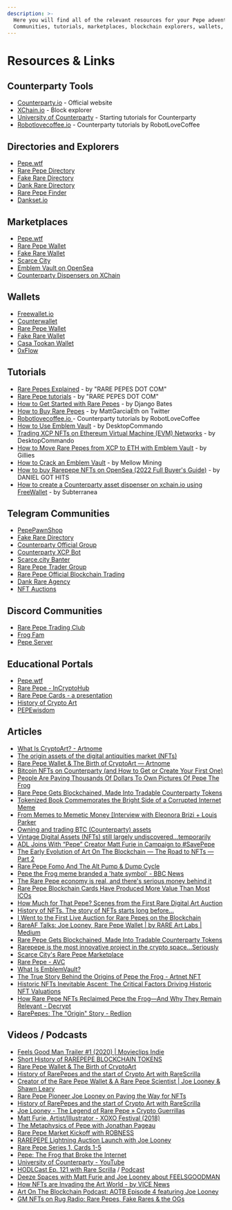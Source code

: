 ```yaml
---
description: >-
  Here you will find all of the relevant resources for your Pepe adventure.
  Communities, tutorials, marketplaces, blockchain explorers, wallets, etc...
---
```


# Resources & Links

## Counterparty Tools

* [Counterparty.io](http://www.counterparty.io) - Official website
* [XChain.io](http://www.xchain.io) - Block explorer
* [University of Counterparty](https://www.youtube.com/channel/UCoNpaXRjlY9iOBEbtPRFnnQ/videos) - Starting tutorials for Counterparty
* [Robotlovecoffee.io](https://robotlovecoffee.io/) - Counterparty tutorials by RobotLoveCoffee&#x20;

## Directories and Explorers

* [Pepe.wtf](https://pepe.wtf/)
* [Rare Pepe Directory](http://rarepepedirectory.com/)
* [Fake Rare Directory](https://fakeraredirectory.com/)
* [Dank Rare Directory](https://www.dankdirectory.io/)
* [Rare Pepe Finder](https://rarepepefinder.com/)
* [Dankset.io](https://dankset.io/)

## Marketplaces

* [Pepe.wtf](https://pepe.wtf/)
* [Rare Pepe Wallet](https://rarepepewallet.com/)
* [Fake Rare Wallet](https://fakerarewallet.com/)
* [Scarce City](https://scarce.city/)
* [Emblem Vault on OpenSea](https://opensea.io/collection/emblem-vault)
* [Counterparty Dispensers on XChain](https://xchain.io/dispensers)

## Wallets

* [Freewallet.io](http://freewallet.io/)
* [Counterwallet](https://counterwallet.io/)
* [Rare Pepe Wallet](https://rarepepewallet.com/)
* [Fake Rare Wallet](https://fakerarewallet.com/)
* [Casa Tookan Wallet](https://crystalsuite.com/casa-tookan-wallet/)
* [0xFlow](https://hexflow.io/)

## Tutorials

* [Rare Pepes Explained](https://www.youtube.com/watch?v=YkqZhhGPkIo\&list=PL\_XhCPNEKfhrSe0b7MRCGOTHwmfKpPOn7) - by "RARE PEPES DOT COM"
* [Rare Pepe tutorials](https://www.youtube.com/watch?v=A3y2MiAf4\_Q\&list=PL\_XhCPNEKfhowYq0qpbo3\_nKb54K3EnPc) - by "RARE PEPES DOT COM"
* [How to Get Started with Rare Pepes](http://rarepepenews.com/how-to-get-rare-pepes/) - by Django Bates
* [How to Buy Rare Pepes](https://twitter.com/MattGarciaEth/status/1432725838085165072?s=20) - by MattGarciaEth on Twitter
* [Robotlovecoffee.io ](https://robotlovecoffee.io/)- Counterparty tutorials by RobotLoveCoffee
* [How to Use Emblem Vault](https://desktopcommando.medium.com/how-to-use-emblemvault-14ba241ca42a) - by DesktopCommando
* [Trading XCP NFTs on Ethereum Virtual Machine (EVM) Networks](https://desktopcommando.medium.com/trading-xcp-nfts-on-ethereum-matic-networks-87a89101fd58) - by DesktopCommando
* [How to Move Rare Pepes from XCP to ETH with Emblem Vault](https://www.youtube.com/watch?v=S4gNPzLunjA\&ab\_channel=NFTgames) - by Gillies
* [How to Crack an Emblem Vault](https://www.youtube.com/watch?v=y-VEZR8e2Ro\&ab\_channel=MELLOWMINING) - by Mellow Mining
* [How to buy Rarepepe NFTs on OpenSea (2022 Full Buyer's Guide)](https://www.youtube.com/watch?v=in8dHrKRrlo\&ab\_channel=DANIELGOTHITS) - by DANIEL GOT HITS
* [How to create a Counterparty asset dispenser on xchain.io using FreeWallet](https://subterranean.medium.com/how-to-create-a-counterparty-asset-dispenser-on-xchain-io-using-freewallet-70ebe5b3e62f) - by Subterranea

## Telegram Communities

* [PepePawnShop](https://t.me/PepePawnShop)
* [Fake Rare Directory](https://t.me/OFFICIALFAKERARES)
* [Counterparty Official Group](http://www.t.me/counterparty\_XCP)
* [Counterparty XCP Bot](https://t.me/xcpchan)
* [Scarce.city Banter](https://t.me/scarce\_city)
* [Rare Pepe Trader Group](https://t.me/RarePepeTraderGroup)
* [Rare Pepe Official Blockchain Trading](https://t.me/joinchat/QJdrG2ehHAfk5lKw)
* [Dank Rare Agency](https://t.me/+75CGitiCBNszZThh)
* [NFT Auctions](https://t.me/nftauctions)

## Discord Communities

* [Rare Pepe Trading Club](https://discord.gg/Kx9DnNFtyW)
* [Frog Fam](https://discord.gg/2w73cqyP)
* [Pepe Server](https://discord.gg/pepe)

## Educational Portals

* [Pepe.wtf](https://pepe.wtf/)
* [Rare Pepe - InCryptoHub](https://incryptohub.com/nft-archaeology/rare-pepe/)
* [Rare Pepe Cards - a presentation](https://app.pitch.com/app/public/player/d6eb5ef4-1084-418f-8760-1595dbaeea99/ce288781-ca92-4c95-adad-540d59db5d52)
* [History of Crypto Art](https://ostachowski.com/about/what-is-crypto-art-or-nft-art/history-of-crypto-art/)
* [PEPEwisdom](https://pepewisdom.com/)

## Articles

* [What Is CryptoArt? - Artnome](https://www.artnome.com/news/2018/1/14/what-is-cryptoart)
* [The origin assets of the digital antiquities market (NFTs)](https://whiterabbit1111.medium.com/the-origin-digital-antiquities-market-nfts-1ea9b69c03f9)
* [Rare Pepe Wallet & The Birth of CryptoArt — Artnome](https://www.artnome.com/news/2018/1/23/rare-pepe-wallet-the-birth-of-cryptoart)
* [Bitcoin NFTs on Counterparty (and How to Get or Create Your First One)](https://bitcoin-takeover.com/bitcoin-nfts-on-counterparty-and-how-to-get-or-create-your-first-one/)
* [People Are Paying Thousands Of Dollars To Own Pictures Of Pepe The Frog](https://fivethirtyeight.com/features/pepe-the-frog-symbolism-cryptoart-blockchain/)
* [Rare Pepe Gets Blockchained, Made Into Tradable Counterparty Tokens](https://news.bitcoin.com/rare-pepe-assets-get-blockchained/)
* [Tokenized Book Commemorates the Bright Side of a Corrupted Internet Meme](https://medium.com/the-hunt-ny/this-tokenized-book-commemorates-the-bright-side-of-a-corrupted-internet-meme-f935a357fbd1)
* [From Memes to Memetic Money \[Interview with Eleonora Brizi + Louis Parker](https://steemit.com/art/@creativecrypto/frommemestomemeticmoneyinterviewwitheleonorabrizilouisparkeroftherarestbook-2wqhpf4a1t)
* [Owning and trading BTC (Counterparty) assets](https://whiterabbit1111.medium.com/owning-and-trading-btc-counterparty-assests-b17bb0a75a8b)
* [Vintage Digital Assets (NFTs) still largely undiscovered…temporarily](https://medium.com/@whiterabbit1111/vintage-digital-assets-nfts-still-largely-undiscovered-temporarily-ca94fcec0557)
* [ADL Joins With “Pepe” Creator Matt Furie in Campaign to #SavePepe](https://www.adl.org/news/press-releases/adl-joins-with-pepe-creator-matt-furie-in-social-media-campaign-to-savepepe#.WAkCn\_krLcs)
* [The Early Evolution of Art On The Blockchain — The Road to NFTs — Part 2](https://medium.com/kaleidoscope-xcp/the-early-evolution-of-art-on-the-blockchain-the-road-to-nfts-part-2-8233437668d4)
* [Rare Pepe Fomo And The Alt Pump & Dump Cycle](http://shitco.in/2016/10/09/rare-pepe-fomo-and-the-alt-pump-dump-cycle/)
* [Pepe the Frog meme branded a 'hate symbol' - BBC News](https://www.bbc.com/news/world-us-canada-37493165)
* [The Rare Pepe economy is real, and there's serious money behind it](https://www.dailydot.com/unclick/rare-pepe-frog-meme-economy/)
* [Rare Pepe Blockchain Cards Have Produced More Value Than Most ICOs](https://thebitcoinnews.com/rare-pepe-blockchain-cards-have-produced-more-value-than-most-icos/)
* [How Much for That Pepe? Scenes from the First Rare Digital Art Auction](https://www.theparisreview.org/blog/2018/01/23/much-pepe-scenes-first-rare-digital-art-auction/)
* [History of NFTs. The story of NFTs starts long before…](https://medium.com/ownest/history-of-nfts-faf7b772804c)
* [I Went to the First Live Auction for Rare Pepes on the Blockchain](https://www.vice.com/en/article/ev57p4/i-went-to-the-first-live-auction-for-rare-pepes-on-the-blockchain)
* [RareAF Talks: Joe Looney, Rare Pepe Wallet | by RARE Art Labs | Medium](https://medium.com/@rareartlabs/rareaf-talks-joe-looney-rare-pepe-wallet-db309924c72b)
* [Rare Pepe Gets Blockchained, Made Into Tradable Counterparty Tokens](https://news.bitcoin.com/rare-pepe-assets-get-blockchained/)
* [Rarepepe is the most innovative project in the crypto space…Seriously](https://medium.com/@coin\_and\_peace/rarepepe-is-the-most-innovative-project-in-the-crypto-space-seriously-6d6b74749687)
* [Scarce City's Rare Pepe Marketplace](https://scarce.city/blog/rare-pepe-market)
* [Rare Pepe - AVC](https://avc.com/2017/05/rare-pepe/)
* [What Is EmblemVault?](https://desktopcommando.medium.com/what-is-emblemvault-14aaaff92a20)
* [The True Story Behind the Origins of Pepe the Frog - Artnet NFT](https://news.artnet.com/buyers-guide/pepe-art-angle-transcript-2077584)
* [Historic NFTs Inevitable Ascent: The Critical Factors Driving Historic NFT Valuations](https://www.startwithnfts.com/posts/historic-nfts-inevitable-ascent-the-critical-factors-driving-historic-nft)
* [How Rare Pepe NFTs Reclaimed Pepe the Frog—And Why They Remain Relevant - Decrypt](https://decrypt.co/95528/how-rare-pepe-nfts-reclaimed-pepe-the-frog-and-why-they-remain-relevant)
* [RarePepes: The "Origin" Story - Redlion](https://www.redlion.news/article/rarepepes-the-origin-story)

## Videos / Podcasts

* [Feels Good Man Trailer #1 (2020) | Movieclips Indie](https://www.youtube.com/watch?v=ZEiqZWw5vYs)
* [Short History of RAREPEPE BLOCKCHAIN TOKENS](https://www.youtube.com/watch?v=9n3JqJSLIpc)
* [Rare Pepe Wallet & The Birth of CryptoArt](https://www.youtube.com/watch?v=0MBEW2NxNJ4\&ab\_channel=DigitallyRare)
* [History of RarePepes and the start of Crypto Art with RareScrilla](https://www.youtube.com/watch?v=4pRF6OpzQaU)
* [Creator of the Rare Pepe Wallet & A Rare Pepe Scientist | Joe Looney & Shawn Leary](https://www.youtube.com/watch?v=A1y4CDOtvos\&t=1635s)
* [Rare Pepe Pioneer Joe Looney on Paving the Way for NFTs](https://www.youtube.com/watch?v=mN9JbKj5rqs)
* [History of RarePepes and the start of Crypto Art with RareScrilla](https://www.youtube.com/watch?v=4pRF6OpzQaU)
* [Joe Looney - The Legend of Rare Pepe » Crypto Guerrillas](https://cryptoguerrillas.com/joe-looney-the-legend-of-rare-pepe/)
* [Matt Furie, Artist/Illustrator - XOXO Festival (2018)](https://www.youtube.com/watch?v=lC0YQbLWjIM\&ab\_channel=XOXOFestival)
* [The Metaphysics of Pepe with Jonathan Pageau](https://www.youtube.com/watch?v=Ixc9i1G7eew\&ab\_channel=JordanBPeterson)
* [Rare Pepe Market Kickoff with ROBNESS](https://www.youtube.com/watch?v=TieICGaIp4I)
* [RAREPEPE Lightning Auction Launch with Joe Looney](https://www.youtube.com/watch?v=Fm5ABI0Dl2o)
* [Rare Pepe Series 1, Cards 1-5](https://www.youtube.com/watch?v=rfmu5xeuyWs)
* [Pepe: The Frog that Broke the Internet](https://www.youtube.com/watch?v=lyEQCYnYbyU\&ab\_channel=ReflexCinema)
* [University of Counterparty - YouTube](https://www.youtube.com/channel/UCoNpaXRjlY9iOBEbtPRFnnQ/videos)
* [HODLCast Ep. 121 with Rare Scrilla](https://www.youtube.com/watch?v=webCJ9XOPfI\&ab\_channel=SashaHodder) / [Podcast](https://open.spotify.com/episode/6tsIGOoAeIeGK4Q44DDkeL?si=5ca3f732906a4a8d)
* [Deeze Spaces with Matt Furie and Joe Looney about FEELSGOODMAN](https://open.spotify.com/episode/7LLY16oChVmy64hCnXZhYr?si=7476abeb2cb94ba5)
* [How NFTs are Invading the Art World - by VICE News](https://youtu.be/mGlfFjcZFRE)
* [Art On The Blockchain Podcast: AOTB Episode 4 featuring Joe Looney](https://itunes.apple.com/us/podcast/art-on-the-blockchain-podcast/id1294782966?)
* [GM NFTs on Rug Radio: Rare Pepes, Fake Rares & the OGs](https://open.spotify.com/episode/75bw25EAHXmdotc78fVTos?si=e3a99dc8a0a94893)
